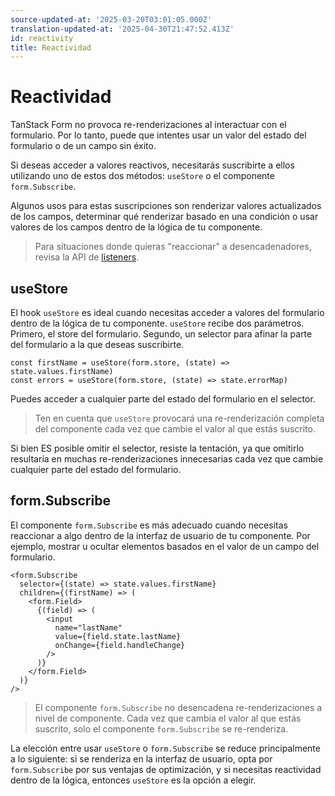 ```yaml
---
source-updated-at: '2025-03-20T03:01:05.000Z'
translation-updated-at: '2025-04-30T21:47:52.413Z'
id: reactivity
title: Reactividad
---
```


# Reactividad

TanStack Form no provoca re-renderizaciones al interactuar con el formulario. Por lo tanto, puede que intentes usar un valor del estado del formulario o de un campo sin éxito.

Si deseas acceder a valores reactivos, necesitarás suscribirte a ellos utilizando uno de estos dos métodos: `useStore` o el componente `form.Subscribe`.

Algunos usos para estas suscripciones son renderizar valores actualizados de los campos, determinar qué renderizar basado en una condición o usar valores de los campos dentro de la lógica de tu componente.

> Para situaciones donde quieras "reaccionar" a desencadenadores, revisa la API de [listeners](./listeners.md).

## useStore

El hook `useStore` es ideal cuando necesitas acceder a valores del formulario dentro de la lógica de tu componente. `useStore` recibe dos parámetros. Primero, el store del formulario. Segundo, un selector para afinar la parte del formulario a la que deseas suscribirte.

```tsx
const firstName = useStore(form.store, (state) => state.values.firstName)
const errors = useStore(form.store, (state) => state.errorMap)
```

Puedes acceder a cualquier parte del estado del formulario en el selector.

> Ten en cuenta que `useStore` provocará una re-renderización completa del componente cada vez que cambie el valor al que estás suscrito.

Si bien ES posible omitir el selector, resiste la tentación, ya que omitirlo resultaría en muchas re-renderizaciones innecesarias cada vez que cambie cualquier parte del estado del formulario.

## form.Subscribe

El componente `form.Subscribe` es más adecuado cuando necesitas reaccionar a algo dentro de la interfaz de usuario de tu componente. Por ejemplo, mostrar u ocultar elementos basados en el valor de un campo del formulario.

```tsx
<form.Subscribe
  selector={(state) => state.values.firstName}
  children={(firstName) => (
    <form.Field>
      {(field) => (
        <input
          name="lastName"
          value={field.state.lastName}
          onChange={field.handleChange}
        />
      )}
    </form.Field>
  )}
/>
```

> El componente `form.Subscribe` no desencadena re-renderizaciones a nivel de componente. Cada vez que cambia el valor al que estás suscrito, solo el componente `form.Subscribe` se re-renderiza.

La elección entre usar `useStore` o `form.Subscribe` se reduce principalmente a lo siguiente: si se renderiza en la interfaz de usuario, opta por `form.Subscribe` por sus ventajas de optimización, y si necesitas reactividad dentro de la lógica, entonces `useStore` es la opción a elegir.
